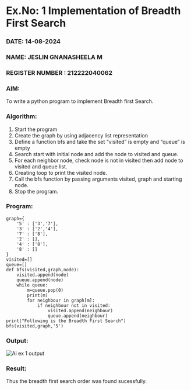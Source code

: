 # Ex.No: 1  Implementation of Breadth First Search 
### DATE:  14-08-2024  
### NAME: JESLIN GNANASHEELA M
### REGISTER NUMBER : 212222040062
### AIM: 
To write a python program to implement Breadth first Search. 
### Algorithm:
1. Start the program
2. Create the graph by using adjacency list representation
3. Define a function bfs and take the set “visited” is empty and “queue” is empty
4. Search start with initial node and add the node to visited and queue.
5. For each neighbor node, check node is not in visited then add node to visited and queue list.
6.  Creating loop to print the visited node.
7.   Call the bfs function by passing arguments visited, graph and starting node.
8.   Stop the program.
### Program:
```
graph={
    '5' : ['3','7'],
    '3' : ['2','4'],
    '7' : ['8'],
    '2' : [],
    '4' : ['8'],
    '8' : []
}
visited=[]
queue=[]
def bfs(visited,graph,node):
    visited.append(node)
    queue.append(node)
    while queue:
        m=queue.pop(0)
        print(m)
        for neighbour in graph[m]:
            if neighbour not in visited:
                visited.append(neighbour)
                queue.append(neighbour)
print("Following is the Breadth First Search")
bfs(visited,graph,'5')
```












### Output:
![Ai ex 1 output](https://github.com/user-attachments/assets/ca568487-cae2-455b-ae2e-6f1a25b05db3)




### Result:
Thus the breadth first search order was found sucessfully.
